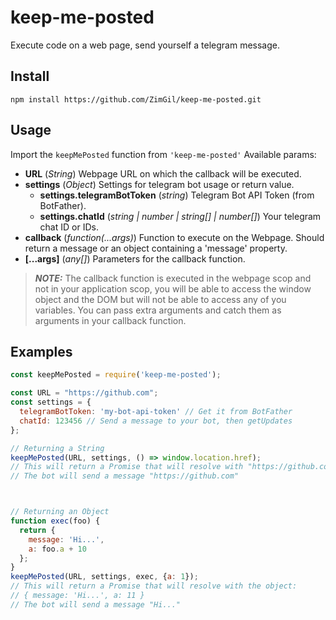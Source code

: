 ﻿# keep-me-posted
Execute code on a web page, send yourself a telegram message.


## Install
`npm install https://github.com/ZimGil/keep-me-posted.git`

## Usage
Import the `keepMePosted` function from `'keep-me-posted'`
Available params:
 * **URL** (_String_) Webpage URL on which the callback will be executed.
 * **settings** (_Object_) Settings for telegram bot usage or return value.
   * **settings.telegramBotToken** (_string_) Telegram Bot API Token (from BotFather).
   * **settings.chatId** (_string | number | string[] | number[]_) Your telegram chat ID or IDs.
 * **callback** (_function(...args)_) Function to execute on the Webpage. Should return a message or an object containing a 'message' property.
 * **[...args]** (_any[]_) Parameters for the callback function.
 
> ***NOTE:*** The callback function is executed in the webpage scop and not in your application scop, you will be able to access the window object and the DOM but will not be able to access any of you variables. You can pass extra arguments and catch them as arguments in your callback function.


## Examples
```javascript
const keepMePosted = require('keep-me-posted');

const URL = "https://github.com";
const settings = {
  telegramBotToken: 'my-bot-api-token' // Get it from BotFather
  chatId: 123456 // Send a message to your bot, then getUpdates
};

// Returning a String
keepMePosted(URL, settings, () => window.location.href);
// This will return a Promise that will resolve with "https://github.com"
// The bot will send a message "https://github.com"



// Returning an Object
function exec(foo) {
  return {
    message: 'Hi...',
    a: foo.a + 10
  };
}
keepMePosted(URL, settings, exec, {a: 1});
// This will return a Promise that will resolve with the object:
// { message: 'Hi...', a: 11 }
// The bot will send a message "Hi..."
```

